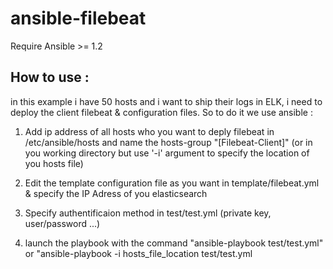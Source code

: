 # ansible-filebeat

Require Ansible >= 1.2

## How to use :

in this example i have 50 hosts and i want to ship their logs in ELK, i need to deploy the client filebeat & configuration files.
So to do it we use ansible :

1. Add ip address of all hosts who you want to deply filebeat in /etc/ansible/hosts and name the hosts-group "[Filebeat-Client]" (or in you working directory but use '-i' argument to specify the location of you hosts file) 

2. Edit the template configuration file as you want in template/filebeat.yml & specify the IP Adress of you elasticsearch

3. Specify authentificaion method in test/test.yml (private key, user/password ...)

4. launch the playbook with  the command "ansible-playbook test/test.yml" or "ansible-playbook -i hosts_file_location test/test.yml


